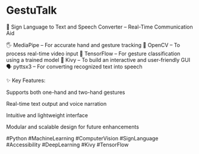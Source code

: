 # GestuTalk
🚀 Sign Language to Text and Speech Converter – Real-Time Communication Aid

🖐 MediaPipe – For accurate hand and gesture tracking
🎥 OpenCV – To process real-time video input
🧠 TensorFlow – For gesture classification using a trained model
📱 Kivy – To build an interactive and user-friendly GUI
🗣 pyttsx3 – For converting recognized text into speech

✨ Key Features:

Supports both one-hand and two-hand gestures

Real-time text output and voice narration

Intuitive and lightweight interface

Modular and scalable design for future enhancements

#Python #MachineLearning #ComputerVision #SignLanguage #Accessibility #DeepLearning #Kivy #TensorFlow
